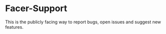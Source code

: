 Facer-Support
=============

This is the publicly facing way to report bugs, open issues and suggest new features.
